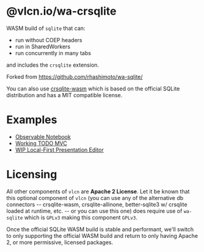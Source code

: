 # @vlcn.io/wa-crsqlite

WASM build of `sqlite` that can:

- run without COEP headers
- run in SharedWorkers
- run concurrently in many tabs

and includes the `crsqlite` extension.

Forked from https://github.com/rhashimoto/wa-sqlite/

You can also use [crsqlite-wasm](https://github.com/vlcn-io/cr-sqlite/tree/main/js/browser/crsqlite-wasm) which is based on the official SQLite distribution and has a MIT compatible license.

# Examples

- [Observable Notebook](https://observablehq.com/@tantaman/cr-sqlite-basic-setup)
- [Working TODO MVC](https://github.com/vlcn-io/cr-sqlite/tree/main/js/examples/p2p-todomvc)
- [WIP Local-First Presentation Editor](https://github.com/tantaman/strut)

# Licensing

All other components of `vlcn` are **Apache 2 License**. Let it be known that this optional component of `vlcn` (you can use any of the alternative db connectors -- crsqlite-wasm, crsqlite-allinone, better-sqlite3 w/ crsqlite loaded at runtime, etc. -- or you can use this one) does require use of `wa-sqlite` which is `GPLv3` making this component `GPLv3`.

Once the official SQLite WASM build is stable and performant, we'll switch to only supporting the official WASM build and return to only having Apache 2, or more permissive, licensed packages.
